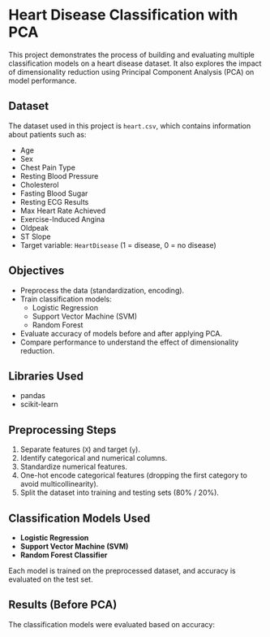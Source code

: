 # Heart Disease Classification with PCA

This project demonstrates the process of building and evaluating multiple classification models on a heart disease dataset. It also explores the impact of dimensionality reduction using Principal Component Analysis (PCA) on model performance.

## Dataset

The dataset used in this project is `heart.csv`, which contains information about patients such as:

- Age
- Sex
- Chest Pain Type
- Resting Blood Pressure
- Cholesterol
- Fasting Blood Sugar
- Resting ECG Results
- Max Heart Rate Achieved
- Exercise-Induced Angina
- Oldpeak
- ST Slope
- Target variable: `HeartDisease` (1 = disease, 0 = no disease)

## Objectives

- Preprocess the data (standardization, encoding).
- Train classification models:
  - Logistic Regression
  - Support Vector Machine (SVM)
  - Random Forest
- Evaluate accuracy of models before and after applying PCA.
- Compare performance to understand the effect of dimensionality reduction.

## Libraries Used

- pandas
- scikit-learn

## Preprocessing Steps

1. Separate features (`X`) and target (`y`).
2. Identify categorical and numerical columns.
3. Standardize numerical features.
4. One-hot encode categorical features (dropping the first category to avoid multicollinearity).
5. Split the dataset into training and testing sets (80% / 20%).

## Classification Models Used

- **Logistic Regression**
- **Support Vector Machine (SVM)**
- **Random Forest Classifier**

Each model is trained on the preprocessed dataset, and accuracy is evaluated on the test set.

## Results (Before PCA)

The classification models were evaluated based on accuracy:
